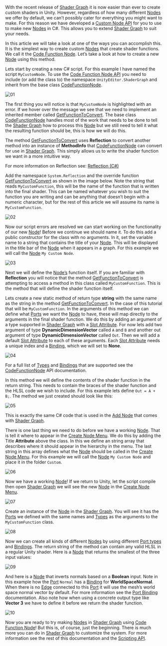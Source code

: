 With the recent release of [Shader Graph](https://github.com/Unity-Technologies/ShaderGraph/wiki/Shader-Graph) it is now easier than ever to create custom shaders in Unity. However, regardless of how many different [Nodes](https://github.com/Unity-Technologies/ShaderGraph/wiki/Node) we offer by default, we can’t possibly cater for everything you might want to make. For this reason we have developed a [Custom Node API](https://github.com/Unity-Technologies/ShaderGraph/wiki/Scripting-API) for you to use to make new [Nodes](https://github.com/Unity-Technologies/ShaderGraph/wiki/Node) in C#. This allows you to extend [Shader Graph](https://github.com/Unity-Technologies/ShaderGraph/wiki/Shader-Graph) to suit your needs.

In this article we will take a look at one of the ways you can accomplish this. It is the simplest way to create custom [Nodes](https://github.com/Unity-Technologies/ShaderGraph/wiki/Node) that create shader functions. We call it the [Code Function Node](https://github.com/Unity-Technologies/ShaderGraph/wiki/CodeFunctionNode). Let’s take a look at how to create a new [Node](https://github.com/Unity-Technologies/ShaderGraph/wiki/Node) using this method.

Lets start by creating a new C# script. For this example I have named the script `MyCustomNode`. To use the [Code Function Node API](https://github.com/Unity-Technologies/ShaderGraph/wiki/CodeFunctionNode) you need to include (or add the class to) the namespace `UnityEditor.ShaderGraph` and inherit from the base class [CodeFunctionNode](https://github.com/Unity-Technologies/ShaderGraph/wiki/CodeFunctionNode).

![01](https://github.com/Unity-Technologies/ShaderGraph/wiki/Images/GettingStarted/Custom-Nodes-With-CodeFunctionNode01.png)

The first thing you will notice is that `MyCustomNode` is highlighted with an error. If we hover over the message we see that we need to implement an inherited member called [GetFunctionToConvert](https://github.com/Unity-Technologies/ShaderGraph/wiki/CodeFunctionNode.GetFunctionToConvert). The base class [CodeFunctionNode](https://github.com/Unity-Technologies/ShaderGraph/wiki/CodeFunctionNode) handles most of the work that needs to be done to tell the [Shader Graph](https://github.com/Unity-Technologies/ShaderGraph/wiki/Shader-Graph) how to process this [Node](https://github.com/Unity-Technologies/ShaderGraph/wiki/Node) but we still need to tell it what the resulting function should be, this is how we will do this.

The method [GetFunctionToConvert](https://github.com/Unity-Technologies/ShaderGraph/wiki/CodeFunctionNode.GetFunctionToConvert) uses **Reflection** to convert another method into an instance of **MethodInfo** that [CodeFunctionNode](https://github.com/Unity-Technologies/ShaderGraph/wiki/CodeFunctionNode) can convert for use in [Shader Graph](https://github.com/Unity-Technologies/ShaderGraph/wiki/Shader-Graph). This simply allows us to write the shader function we want in a more intuitive way.

For more information on Reflection see: [Reflection (C#)](https://docs.microsoft.com/en-us/dotnet/csharp/programming-guide/concepts/reflection)

Add the namespace `System.Reflection` and the override function [GetFunctionToConvert](https://github.com/Unity-Technologies/ShaderGraph/wiki/CodeFunctionNode.GetFunctionToConvert) as shown in the image below. Note the string that reads `MyCustomFunction`, this will be the name of the function that is written into the final shader. This can be named whatever you wish to suit the function you are writing and can be anything that doesn’t begin with a numeric character, but for the rest of this article we will assume its name is `MyCustomFunction`.

![02](https://github.com/Unity-Technologies/ShaderGraph/wiki/Images/GettingStarted/Custom-Nodes-With-CodeFunctionNode02.png)

Now our script errors are resolved we can start working on the functionality of our new [Node](https://github.com/Unity-Technologies/ShaderGraph/wiki/Node)! Before we continue we should name it. To do this add a public constructor for the class with no arguments. In it, set the variable name to a string that contains the title of your [Node](https://github.com/Unity-Technologies/ShaderGraph/wiki/Node). This will be displayed in the title bar of the [Node](https://github.com/Unity-Technologies/ShaderGraph/wiki/Node) when it appears in a graph. For this example we will call the [Node](https://github.com/Unity-Technologies/ShaderGraph/wiki/Node) `My Custom Node`.

![03](https://github.com/Unity-Technologies/ShaderGraph/wiki/Images/GettingStarted/Custom-Nodes-With-CodeFunctionNode03.png)

Next we will define the [Node’s](https://github.com/Unity-Technologies/ShaderGraph/wiki/Node) function itself. If you are familiar with **Reflection** you will notice that the method [GetFunctionToConvert](https://github.com/Unity-Technologies/ShaderGraph/wiki/CodeFunctionNode.GetFunctionToConvert) is attempting to access a method in this class called `MyCustomFunction`. This is the method that will define the shader function itself.

Lets create a new static method of return type **string** with the same name as the string in the method [GetFunctionToConvert](https://github.com/Unity-Technologies/ShaderGraph/wiki/CodeFunctionNode.GetFunctionToConvert). In the case of this tutorial that will be `MyCustomFunction`. In the arguments of this method we can define what [Ports](https://github.com/Unity-Technologies/ShaderGraph/wiki/Port) we want the [Node](https://github.com/Unity-Technologies/ShaderGraph/wiki/Node) to have, these will map directly to the arguments in the final shader function. We do this by adding an argument of a type supported in [Shader Graph](https://github.com/Unity-Technologies/ShaderGraph/wiki/Shader-Graph) with a [Slot Attribute](https://github.com/Unity-Technologies/ShaderGraph/wiki/CodeFunctionNode.SlotAttribute). For now lets add two argument of type **DynamicDimensionVector** called `A` and `B` and another out argument of type **DynamicDimensionVector** called `Out`. Then we will add a default [Slot Attribute](https://github.com/Unity-Technologies/ShaderGraph/wiki/CodeFunctionNode.SlotAttribute) to each of these arguments. Each [Slot Attribute](https://github.com/Unity-Technologies/ShaderGraph/wiki/CodeFunctionNode.SlotAttribute) needs a unique index and a [Binding](https://github.com/Unity-Technologies/ShaderGraph/wiki/CodeFunctionNode.Binding), which we will set to **None**.

![04](https://github.com/Unity-Technologies/ShaderGraph/wiki/Images/GettingStarted/Custom-Nodes-With-CodeFunctionNode04.png)

For a full list of [Types](https://github.com/Unity-Technologies/ShaderGraph/wiki/CodeFunctionNode-Port-Types) and [Bindings](https://github.com/Unity-Technologies/ShaderGraph/wiki/CodeFunctionNode.Binding) that are supported see the [CodeFunctionNode](https://github.com/Unity-Technologies/ShaderGraph/wiki/CodeFunctionNode) API documentation.

In this method we will define the contents of the shader function in the return string. This needs to contain the braces of the shader function and the HLSL code we wish to include. For this example lets define `Out = A + B;`. The method we just created should look like this:

![05](https://github.com/Unity-Technologies/ShaderGraph/wiki/Images/GettingStarted/Custom-Nodes-With-CodeFunctionNode05.png)

This is exactly the same C# code that is used in the [Add Node](https://github.com/Unity-Technologies/ShaderGraph/wiki/Add-Node) that comes with [Shader Graph](https://github.com/Unity-Technologies/ShaderGraph/wiki/Shader-Graph).

There is one last thing we need to do before we have a working [Node](https://github.com/Unity-Technologies/ShaderGraph/wiki/Node). That is tell it where to appear in the [Create Node Menu](https://github.com/Unity-Technologies/ShaderGraph/wiki/Create-Node-Menu). We do this by adding the Title **Attribute** above the class. In this we define an string array that describes where it should appear in the hierarchy in the menu. The last string in this array defines what the [Node](https://github.com/Unity-Technologies/ShaderGraph/wiki/Node) should be called in the [Create Node Menu](https://github.com/Unity-Technologies/ShaderGraph/wiki/Create-Node-Menu). For this example we will call the [Node](https://github.com/Unity-Technologies/ShaderGraph/wiki/Node) `My Custom Node` and place it in the folder `Custom`.

![06](https://github.com/Unity-Technologies/ShaderGraph/wiki/Images/GettingStarted/Custom-Nodes-With-CodeFunctionNode06.png)

Now we have a working [Node](https://github.com/Unity-Technologies/ShaderGraph/wiki/Node)! If we return to Unity, let the script compile then open [Shader Graph](https://github.com/Unity-Technologies/ShaderGraph/wiki/Shader-Graph) we will see the new [Node](https://github.com/Unity-Technologies/ShaderGraph/wiki/Node) in the [Create Node Menu](https://github.com/Unity-Technologies/ShaderGraph/wiki/Create-Node-Menu). 

![07](https://github.com/Unity-Technologies/ShaderGraph/wiki/Images/GettingStarted/Custom-Nodes-With-CodeFunctionNode07.png)

Create an instance of the [Node](https://github.com/Unity-Technologies/ShaderGraph/wiki/Node) in the [Shader Graph](https://github.com/Unity-Technologies/ShaderGraph/wiki/Shader-Graph). You will see it has the [Ports](https://github.com/Unity-Technologies/ShaderGraph/wiki/Port) we defined with the same names and [Types](https://github.com/Unity-Technologies/ShaderGraph/wiki/Data-Types) as the arguments to the `MyCustomFunction` class.

![08](https://github.com/Unity-Technologies/ShaderGraph/wiki/Images/GettingStarted/Custom-Nodes-With-CodeFunctionNode08.png)

Now we can create all kinds of different [Nodes](https://github.com/Unity-Technologies/ShaderGraph/wiki/Node) by using different [Port types](https://github.com/Unity-Technologies/ShaderGraph/wiki/Data-Types) and [Bindings](https://github.com/Unity-Technologies/ShaderGraph/wiki/Port-Bindings). The return string of the method can contain any valid HLSL in a regular Unity shader. Here is a [Node](https://github.com/Unity-Technologies/ShaderGraph/wiki/Node) that returns the smallest of the three input values:

![09](https://github.com/Unity-Technologies/ShaderGraph/wiki/Images/GettingStarted/Custom-Nodes-With-CodeFunctionNode09.png)

And here is a [Node](https://github.com/Unity-Technologies/ShaderGraph/wiki/Node) that inverts normals based on a **Boolean** input. Note in this example how the [Port](https://github.com/Unity-Technologies/ShaderGraph/wiki/Port) `Normal` has a [Binding](https://github.com/Unity-Technologies/ShaderGraph/wiki/Port-Bindings) for **WorldSpaceNormal**. When there is no [Edge](https://github.com/Unity-Technologies/ShaderGraph/wiki/Edge) connected to this [Port](https://github.com/Unity-Technologies/ShaderGraph/wiki/Node) it will use the mesh’s world space normal vector by default. For more information see the [Port Binding](https://github.com/Unity-Technologies/ShaderGraph/wiki/Port-Bindings) documentation. Also note how when using a concrete output type like **Vector 3** we have to define it before we return the shader function.

![10](https://github.com/Unity-Technologies/ShaderGraph/wiki/Images/GettingStarted/Custom-Nodes-With-CodeFunctionNode10.png)

Now you are ready to try making [Nodes](https://github.com/Unity-Technologies/ShaderGraph/wiki/Node) in [Shader Graph](https://github.com/Unity-Technologies/ShaderGraph/wiki/Shader-Graph) using [Code Function Node](https://github.com/Unity-Technologies/ShaderGraph/wiki/CodeFunctionNode)! But this is, of course, just the beginning. There is much more you can do in [Shader Graph](https://github.com/Unity-Technologies/ShaderGraph/wiki/Shader-Graph) to customize the system. For more information see the rest of this documentation and the [Scripting API](https://github.com/Unity-Technologies/ShaderGraph/wiki/Scripting-API).
